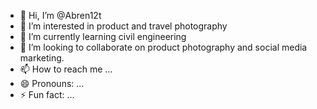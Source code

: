 - 👋 Hi, I’m @Abren12t
- 👀 I’m interested in product and travel photography
- 🌱 I’m currently learning civil engineering 
- 💞️ I’m looking to collaborate on product photography and social media marketing. 
- 📫 How to reach me ...
- 😄 Pronouns: ...
- ⚡ Fun fact: ...

<!---
Abren12t/Abren12t is a ✨ special ✨ repository because its `README.md` (this file) appears on your GitHub profile.
You can click the Preview link to take a look at your changes.
--->
